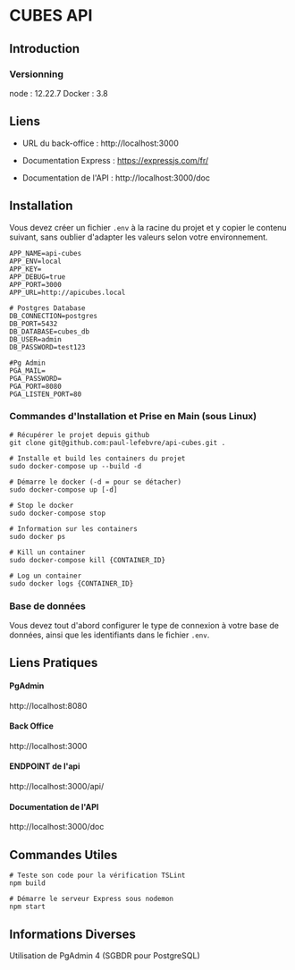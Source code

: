 # CUBES API

## Introduction

### Versionning

node : 12.22.7
Docker : 3.8

## Liens

- URL du back-office : http://localhost:3000

- Documentation Express : https://expressjs.com/fr/
- Documentation de l'API : http://localhost:3000/doc

## Installation

Vous devez créer un fichier `.env` à la racine du projet et y copier le contenu suivant, sans oublier d'adapter les
valeurs selon votre environnement.

```dotenv
APP_NAME=api-cubes
APP_ENV=local
APP_KEY=
APP_DEBUG=true
APP_PORT=3000
APP_URL=http://apicubes.local

# Postgres Database
DB_CONNECTION=postgres
DB_PORT=5432
DB_DATABASE=cubes_db
DB_USER=admin
DB_PASSWORD=test123

#Pg Admin
PGA_MAIL=
PGA_PASSWORD=
PGA_PORT=8080
PGA_LISTEN_PORT=80
```

### Commandes d'Installation et Prise en Main (sous Linux)

```shell
# Récupérer le projet depuis github
git clone git@github.com:paul-lefebvre/api-cubes.git .

# Installe et build les containers du projet
sudo docker-compose up --build -d

# Démarre le docker (-d = pour se détacher)
sudo docker-compose up [-d]

# Stop le docker
sudo docker-compose stop

# Information sur les containers
sudo docker ps

# Kill un container
sudo docker-compose kill {CONTAINER_ID}

# Log un container
sudo docker logs {CONTAINER_ID}
```

### Base de données

Vous devez tout d'abord configurer le type de connexion à votre base de données, ainsi que les identifiants dans le
fichier `.env`.

## Liens Pratiques

#### PgAdmin

http://localhost:8080

#### Back Office

http://localhost:3000

#### ENDPOINT de l'api

http://localhost:3000/api/

#### Documentation de l'API

http://localhost:3000/doc

## Commandes Utiles

```shell
# Teste son code pour la vérification TSLint
npm build

# Démarre le serveur Express sous nodemon
npm start
```

## Informations Diverses

Utilisation de PgAdmin 4 (SGBDR pour PostgreSQL)
